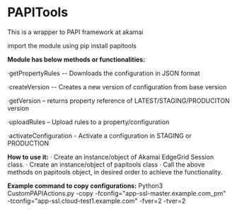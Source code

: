 # PAPITools
This is a wrapper to PAPI framework at akamai

import the module using pip install papitools
 
**Module has below methods or functionalities:**
 

·getPropertyRules  -- Downloads the configuration in JSON format

·createVersion  -- Creates a new version of  configuration from base version 

·getVersion – returns       property reference of LATEST/STAGING/PRODUCITON version

·uploadRules – Upload rules to a property/configuration

·activateConfiguration  - Activate a configuration in STAGING or PRODUCTION


 
**How to use it:**
· Create an instance/object of Akamai EdgeGrid Session class.
· Create an instance/object of papitools class
· Call the above methods on papitools object, in desired order to achieve the functionality.
 
 
**Example command to copy configurations:**
Python3 CustomPAPIActions.py -copy -fconfig="app-ssl-master.example.com_pm" -tconfig="app-ssl.cloud-test1.example.com" -fver=2 -tver=2
